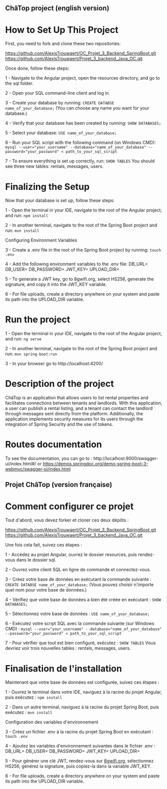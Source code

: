 ## ChâTop project (english version)

# How to Set Up This Project

First, you need to fork and clone these two repositories: 

https://github.com/AlexisTrouwaert/OC_Projet_3_Backend_SpringBoot.git
https://github.com/AlexisTrouwaert/Projet_3_backend_Java_OC.git

Once done, follow these steps:

1 - Navigate to the Angular project, open the resources directory, and go to the sql folder.

2 - Open your SQL command-line client and log in.

3 - Create your database by running: 
    `CREATE DATABSE name_of_your_database;`
    (You can choose any name you want for your database.)

4 - Verify that your database has been created by running:
    `SHOW DATABASES;`

5 - Select your database:
    `USE name_of_your_database;`

6 - Run your SQL script with the following command (on Windows CMD):
    `mysql --user="your_username" --database="name_of_your_database" --password="your_password" < path_to_your_sql_script`

7 - To ensure everything is set up correctly, run:
    `SHOW TABLES`
    You should see three new tables: rentals, messages, users.

# Finalizing the Setup

Now that your database is set up, follow these steps:

1 - Open the terminal in your IDE, navigate to the root of the Angular project, and run:
    `npm install`

2 - In another terminal, navigate to the root of the Spring Boot project and run:
    `mvn install`

Configuring Environment Variables

3 - Create a .env file in the root of the Spring Boot project by running:
    `touch .env`

4 - Add the following environment variables to the .env file:
    DB_URL=
    DB_USER=
    DB_PASSWORD=
    JWT_KEY=
    UPLOAD_DIR=

5 - To generate a JWT key, go to 8gwifi.org, select HS256, generate the signature, and copy it into the JWT_KEY variable.

6 - For file uploads, create a directory anywhere on your system and paste its path into the UPLOAD_DIR variable.

# Run the project

1 - Open the terminal in your IDE, navigate to the root of the Angular project, and run:
    `ng serve`

2 - In another terminal, navigate to the root of the Spring Boot project and run:
    `mvn spring-boot:run`

3 - In your browser go to http://localhost:4200/

# Description of the project

ChâTop is an application that allows users to list rental properties and facilitates connections between tenants and landlords.
With this application, a user can publish a rental listing, and a tenant can contact the landlord through messages sent directly from the platform.
Additionally, the application implements security measures for its users through the integration of Spring Security and the use of tokens.

# Routes documentation

To see the documentation, you can go to :
    http://localhost:9000/swagger-ui/index.html#/
    or
    https://demos.springdoc.org/demo-spring-boot-3-webmvc/swagger-ui/index.html



## Projet ChâTop (version française)

# Comment configurer ce projet

Tout d'abord, vous devez forker et cloner ces deux dépôts :

https://github.com/AlexisTrouwaert/OC_Projet_3_Backend_SpringBoot.git
https://github.com/AlexisTrouwaert/Projet_3_backend_Java_OC.git

Une fois cela fait, suivez ces étapes :

1 - Accédez au projet Angular, ouvrez le dossier resources, puis rendez-vous dans le dossier sql.

2 - Ouvrez votre client SQL en ligne de commande et connectez-vous.

3 - Créez votre base de données en exécutant la commande suivante :
    `CREATE DATABSE name_of_your_database;`
    (Vous pouvez choisir n'importe quel nom pour votre base de données.)

4 - Vérifiez que votre base de données a bien été créée en exécutant :
    `SHOW DATABASES;`

5 - Sélectionnez votre base de données :
    `USE name_of_your_database;`

6 - Exécutez votre script SQL avec la commande suivante (sur Windows CMD) :
    `mysql --user="your_username" --database="name_of_your_database" --password="your_password" < path_to_your_sql_script`

7 - Pour vérifier que tout est bien configuré, exécutez :
    `SHOW TABLES`
    Vous devriez voir trois nouvelles tables : rentals, messages, users.

# Finalisation de l'installation

Maintenant que votre base de données est configurée, suivez ces étapes :

1 - Ouvrez le terminal dans votre IDE, naviguez à la racine du projet Angular, puis exécutez :
    `npm install`

2 - Dans un autre terminal, naviguez à la racine du projet Spring Boot, puis exécutez :
    `mvn install`

Configuration des variables d'environnement

3 - Créez un fichier .env à la racine du projet Spring Boot en exécutant :
    `touch .env`

4 - Ajoutez les variables d'environnement suivantes dans le fichier .env :
    DB_URL=
    DB_USER=
    DB_PASSWORD=
    JWT_KEY=
    UPLOAD_DIR=

5 - Pour générer une clé JWT, rendez-vous sur [8gwifi.org](https://8gwifi.org/jwsgen.jsp), sélectionnez HS256, générez la signature, puis copiez-la dans la variable JWT_KEY.

6 - For file uploads, create a directory anywhere on your system and paste its path into the UPLOAD_DIR variable.
